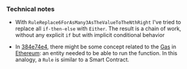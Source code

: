 

### Technical notes

  * With `RuleReplace6ForAsMany3AsTheValueToTheNthRight` I've tried to 
replace all `if-then-else` with `Either`. The result is a chain of work,
 without any explicit `if` but with implicit conditional behavior

  * In [384e74e4](../../commit/384e74e45538a092f5c716abbb21cb3cc6a8681f), there might be some concept
related to the [Gas][gas] in [Ethereum][ethereum]: an entity needed to be able
to run the function. In this analogy, a `Rule` is similar to a Smart Contract.

[gas]: https://ethereum.stackexchange.com/questions/3/what-is-meant-by-the-term-gas
[ethereum]: http://ethereum.org

